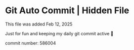 # Git Auto Commit | Hidden File

This file was added Feb 12, 2025

Just for fun and keeping my daily git commit active 🤪

commit number: 586004
